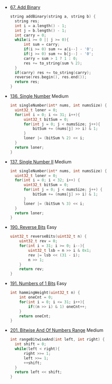 - [67. Add Binary](https://leetcode.com/problems/add-binary/)
  ```cpp
  string addBinary(string a, string b) {
    string res;
    int i = a.length() - 1;
    int j = b.length() - 1;
    int carry = 0;
    while(i >= 0 || j >= 0){
        int sum = carry;
        if(i >= 0) sum += a[i--] - '0';
        if(j >= 0) sum += b[j--] - '0';
        carry = sum > 1 ? 1 : 0;
        res += to_string(sum % 2);
    }
    if(carry) res += to_string(carry);
    reverse(res.begin(), res.end());
    return res;
  }
  ```
- [136. Single Number](https://leetcode.com/problems/single-number) Medium
  ```c
  int singleNumber(int* nums, int numsSize) {
    uint32_t loner = 0;
    for(int i = 0; i <= 31; i++){
        uint32_t bitSum = 0;
        for(int j = 0; j < numsSize; j++){
            bitSum += (nums[j] >> i) & 1;
        }
        loner |= (bitSum % 2) << i;
    }
    return loner;
  }
  ```

- [137. Single Number II](https://leetcode.com/problems/single-number-ii) Medium
  ```c
  int singleNumber(int* nums, int numsSize) {
    uint32_t loner = 0;
    for(int i = 0; i < 32; i++) {
        uint32_t bitSum = 0;
        for(int j = 0; j < numsSize; j++) {
            bitSum += (nums[j] >> i) & 1;
        }
        loner |= (bitSum % 3) << i;
    }
    return loner;
  }
  ```
  
- [190. Reverse Bits](https://leetcode.com/problems/reverse-bits) Easy
  ```c
  uint32_t reverseBits(uint32_t n) {
      uint32_t rev = 0;
      for(int i = 31; i >= 0; i--){
          uint32_t lsb = n >> i & 0x1;
          rev |= lsb << (31 - i);
          n >> 1;
      }
      return rev;
  }
  ```
  
- [191. Numbers of 1 Bits](https://leetcode.com/problems/number-of-1-bits) Easy
  ```c
  int hammingWeight(uint32_t n) {
      int oneCnt = 0;
      for(int i = 0; i <= 31; i++){
          if((n >> i) & 1) oneCnt++;
      }
      return oneCnt;
  }
  ```

- [201. Bitwise And Of Numbers Range](https://leetcode.com/problems/bitwise-and-of-numbers-range) Medium
  ```c
  int rangeBitwiseAnd(int left, int right) {
    int shift = 0;
    while(left < right){
        right >>= 1;
        left >>= 1;
        ++shift;
    }
    return left << shift;
  }
  ```
